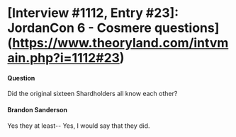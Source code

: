 # [Interview #1112, Entry #23]: JordanCon 6 - Cosmere questions](https://www.theoryland.com/intvmain.php?i=1112#23)

#### Question

Did the original sixteen Shardholders all know each other?

#### Brandon Sanderson

Yes they at least-- Yes, I would say that they did.


